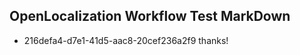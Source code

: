 ## OpenLocalization Workflow Test MarkDown
* 216defa4-d7e1-41d5-aac8-20cef236a2f9 thanks!

<!--HONumber=Jul16_HO4-->


